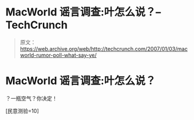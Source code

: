 # MacWorld 谣言调查:叶怎么说？–TechCrunch

> 原文：<https://web.archive.org/web/http://techcrunch.com/2007/01/03/macworld-rumor-poll-what-say-ye/>

# MacWorld 谣言调查:叶怎么说？

？一瓶空气？你决定！

[民意测验=10]